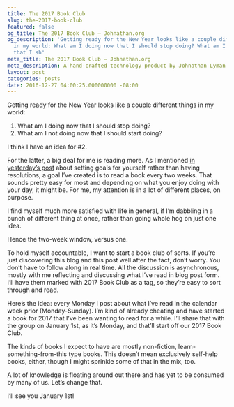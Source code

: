 ```yaml
---
title: The 2017 Book Club
slug: the-2017-book-club
featured: false
og_title: The 2017 Book Club – Johnathan.org
og_description: 'Getting ready for the New Year looks like a couple different things
  in my world: What am I doing now that I should stop doing? What am I not doing now
  that I sh'
meta_title: The 2017 Book Club – Johnathan.org
meta_description: A hand-crafted technology product by Johnathan Lyman
layout: post
categories: posts
date: 2016-12-27 04:00:25.000000000 -08:00
---
```


Getting ready for the New Year looks like a couple different things in my world:

1. What am I doing now that I should stop doing?
2. What am I not doing now that I should start doing?

I think I have an idea for #2.

For the latter, a big deal for me is reading more. As I mentioned [in yesterday’s post](https://johnathan.org/posts/2016/12/resolutions.html) about setting goals for yourself rather than having resolutions, a goal I’ve created is to read a book every two weeks. That sounds pretty easy for most and depending on what you enjoy doing with your day, it might be. For me, my attention is in a lot of different places, on purpose.

I find myself much more satisfied with life in general, if I’m dabbling in a bunch of different thing at once, rather than going whole hog on just one idea.

Hence the two-week window, versus one.

To hold myself accountable, I want to start a book club of sorts. If you’re just discovering this blog and this post well after the fact, don’t worry. You don’t have to follow along in real time. All the discussion is asynchronous, mostly with me reflecting and discussing what I’ve read in blog post form. I’ll have them marked with 2017 Book Club as a tag, so they’re easy to sort through and read.

Here’s the idea: every Monday I post about what I’ve read in the calendar week prior (Monday-Sunday). I’m kind of already cheating and have started a book for 2017 that I’ve been wanting to read for a while. I’ll share that with the group on January 1st, as it’s Monday, and that’ll start off our 2017 Book Club.

The kinds of books I expect to have are mostly non-fiction, learn-something-from-this type books. This doesn’t mean exclusively self-help books, either, though I might sprinkle some of that in the mix, too.

A lot of knowledge is floating around out there and has yet to be consumed by many of us. Let’s change that.

I’ll see you January 1st!

